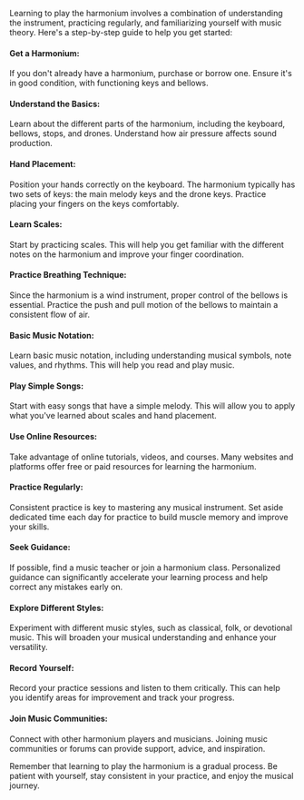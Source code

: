 Learning to play the harmonium involves a combination of understanding the instrument, practicing regularly, and familiarizing yourself with music theory. Here's a step-by-step guide to help you get started:

#### Get a Harmonium:

If you don't already have a harmonium, purchase or borrow one. Ensure it's in good condition, with functioning keys and bellows.

#### Understand the Basics:

Learn about the different parts of the harmonium, including the keyboard, bellows, stops, and drones. Understand how air pressure affects sound production.

#### Hand Placement:  

Position your hands correctly on the keyboard. The harmonium typically has two sets of keys: the main melody keys and the drone keys. Practice placing your fingers on the keys comfortably.

#### Learn Scales:  

Start by practicing scales. This will help you get familiar with the different notes on the harmonium and improve your finger coordination.

#### Practice Breathing Technique:  

Since the harmonium is a wind instrument, proper control of the bellows is essential. Practice the push and pull motion of the bellows to maintain a consistent flow of air.

#### Basic Music Notation:  

Learn basic music notation, including understanding musical symbols, note values, and rhythms. This will help you read and play music.

#### Play Simple Songs:  

Start with easy songs that have a simple melody. This will allow you to apply what you've learned about scales and hand placement.

#### Use Online Resources:

Take advantage of online tutorials, videos, and courses. Many websites and platforms offer free or paid resources for learning the harmonium.

#### Practice Regularly:

Consistent practice is key to mastering any musical instrument. Set aside dedicated time each day for practice to build muscle memory and improve your skills.

#### Seek Guidance:

If possible, find a music teacher or join a harmonium class. Personalized guidance can significantly accelerate your learning process and help correct any mistakes early on.

#### Explore Different Styles:

Experiment with different music styles, such as classical, folk, or devotional music. This will broaden your musical understanding and enhance your versatility.

#### Record Yourself:

Record your practice sessions and listen to them critically. This can help you identify areas for improvement and track your progress.

#### Join Music Communities:

Connect with other harmonium players and musicians. Joining music communities or forums can provide support, advice, and inspiration.

Remember that learning to play the harmonium is a gradual process. Be patient with yourself, stay consistent in your practice, and enjoy the musical journey.